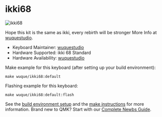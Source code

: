 # ikki68

![ikki68](https://ikki68.com/wp-content/uploads/2020/06/cover-ikki68-coronation-2.jpg)

Hope this kit is the same as ikki, every rebirth will be stronger
More Info at [wuquestudio](https://shop.wuquestudio.com/).

* Keyboard Maintainer: [wuquestudio](https://shop.wuquestudio.com)
* Hardware Supported: ikki 68 Standard
* Hardware Availability: [wuquestudio](https://shop.wuquestudio.com/products/ikki68)

Make example for this keyboard (after setting up your build environment):

    make wuque/ikki68:default

Flashing example for this keyboard:

    make wuque/ikki68:default:flash

See the [build environment setup](https://docs.qmk.fm/#/getting_started_build_tools) and the [make instructions](https://docs.qmk.fm/#/getting_started_make_guide) for more information. Brand new to QMK? Start with our [Complete Newbs Guide](https://docs.qmk.fm/#/newbs).
